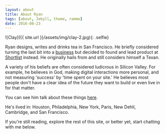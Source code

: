 ```yaml
---
layout: about
title: About Ryan
tags: [about, Jekyll, theme, ramme]
date: 2016-08-23
---
```

![Clay]({{ site.url }}/assets/img/clay-2.jpg){: .selfie}

Ryan designs, writes and drinks tea in San Francisco. He briefly considered turning the last bit into a [business](http://www.hisabo.com) but decided to found and lead product at [Shortlist](https://www.joinshortlist.com) instead. He originally hails from and still considers himself a Texan. 

A variety of his beliefs are often considered ludicrous in Silicon Valley. For example, he believes in God, making digital interactions more personal, and not measuring 'success' by 'time spent on your site.' He believes most people don't have a clear idea of the future they want to build or even live in for that matter. 

You can see him talk about these things [here](http://youtu.be/o8ZbLoFqyLs).

He's lived in: Houston, Philadelphia, New York, Paris, New Dehli, Cambridge, and San Francisco. 

If you're still reading, explore the rest of this site, or better yet, start chatting with me below.